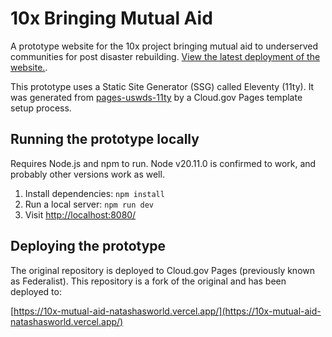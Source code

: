 # 10x Bringing Mutual Aid

A prototype website for the 10x project bringing mutual aid to underserved communities for post disaster rebuilding. [View the latest deployment of the website.](https://federalist-fc42b3e8-1d7d-4650-b068-c0c57c55dcfd.sites.pages.cloud.gov/site/gsa-tts/10x-mutual-aid/).

This prototype uses a Static Site Generator (SSG) called Eleventy (11ty). It was generated from [pages-uswds-11ty](https://github.com/cloud-gov/pages-uswds-11ty) by a Cloud.gov Pages template setup process.

## Running the prototype locally

Requires Node.js and npm to run. Node v20.11.0 is confirmed to work, and probably other versions work as well.

1. Install dependencies: `npm install`
2. Run a local server: `npm run dev`
3. Visit [http://localhost:8080/](http://localhost:8080/)

## Deploying the prototype

The original repository is deployed to Cloud.gov Pages (previously known as Federalist). This repository is a fork of the original and has been deployed to:

[https://10x-mutual-aid-natashasworld.vercel.app/](https://10x-mutual-aid-natashasworld.vercel.app/)

